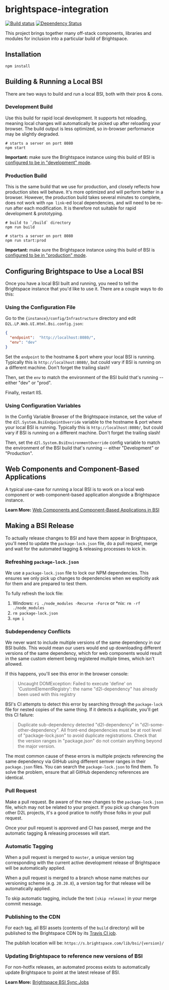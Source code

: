 # brightspace-integration

[![Build status](https://travis-ci.com/Brightspace/brightspace-integration.svg?branch=master)](https://travis-ci.com/Brightspace/brightspace-integration)
[![Dependency Status](https://img.shields.io/david/Brightspace/brightspace-integration.svg)](https://david-dm.org/Brightspace/brightspace-integration)

This project brings together many off-stack components, libraries and modules for inclusion into a particular build of Brightspace.

## Installation

```shell
npm install
```

## Building & Running a Local BSI

There are two ways to build and run a local BSI, both with their pros & cons.

### Development Build

Use this build for rapid local development. It supports hot reloading, meaning local changes will automatically be picked up after reloading your browser. The build output is less optimized, so in-browser performance may be slightly degraded.

```shell
# starts a server on port 8080
npm start
```

**Important:** make sure the Brightspace instance using this build of BSI is [configured to be in "development" mode](#configuring-brightspace-to-use-a-local-bsi).

### Production Build

This is the same build that we use for production, and closely reflects how production sites will behave. It's more optimized and will perform better in a browser. However, the production build takes several minutes to complete, does not work with `npm link`-ed local dependencies, and will need to be re-run after each modification. It is therefore not suitable for rapid development & prototyping.

```shell
# build to `/build` directory
npm run build

# starts a server on port 8080
npm run start:prod
```

**Important:** make sure the Brightspace instance using this build of BSI is [configured to be in "production" mode](#configuring-brightspace-to-use-a-local-bsi).

## Configuring Brightspace to Use a Local BSI

Once you have a local BSI built and running, you need to tell the Brightspace instance that you'd like to use it. There are a couple ways to do this:

### Using the Configuration File

Go to the `{instance}/config/Infrastructure` directory and edit `D2L.LP.Web.UI.Html.Bsi.config.json`:

```json
{
  "endpoint":  "http://localhost:8080/",
  "env": "dev"
}
```

Set the `endpoint` to the hostname & port where your local BSI is running. Typically this is `http://localhost:8080/`, but could vary if BSI is running on a different machine. Don't forget the trailing slash!

Then, set the `env` to match the environment of the BSI build that's running -- either "dev" or "prod".

Finally, restart IIS.

### Using Configuration Variables

In the Config Variable Browser of the Brightspace instance, set the value of the `d2l.System.BsiEndpointOverride` variable to the hostname & port where your local BSI is running. Typically this is `http://localhost:8080/`, but could vary if BSI is running on a different machine. Don't forget the trailing slash!

Then, set the `d2l.System.BsiEnvironmentOverride` config variable to match the environment of the BSI build that's running -- either "Development" or "Production".

## Web Components and Component-Based Applications

A typical use-case for running a local BSI is to work on a local web component or web component-based application alongside a Brightspace instance.

**Learn More:** [Web Components and Component-Based Applications in BSI](docs/web-components.md)

## Making a BSI Release

To actually release changes to BSI and have them appear in Brightspace, you'll need to update the `package-lock.json` file, do a pull request, merge and wait for the automated tagging & releasing processes to kick in.

### Refreshing `package-lock.json`

We use a `package-lock.json` file to lock our NPM dependencies. This ensures we only pick up changes to dependencies when we explicitly ask for them and are prepared to test them.

To fully refresh the lock file:
1) Windows: `ri ./node_modules -Recurse -Force` or *nix: `rm -rf ./node_modules`
2) `rm package-lock.json`
3) `npm i`

### Subdependency Conflicts

We never want to include multiple versions of the same dependency in our BSI builds. This would mean our users would end up downloading different versions of the same dependency, which for web components would result in the same custom element being registered multiple times, which isn't allowed.

If this happens, you'll see this error in the browser console:

> Uncaught DOMException: Failed to execute 'define' on 'CustomElementRegistry': the name "d2l-dependency" has already been used with this registry

BSI's CI attempts to detect this error by searching through the `package-lock` file for nested copies of the same thing. If it detects a duplicate, you'll get this CI failure:

> Duplicate sub-dependency detected "d2l-dependency" in "d2l-some-other-dependency". All front-end dependencies must be at root level of "package-lock.json" to avoid duplicate registrations. Check that the version ranges in "package.json" do not contain anything beyond the major version.

The most common cause of these errors is multiple projects referencing the same dependency via GitHub using different semver ranges in their `package.json` files. You can search the `package-lock.json` to find them. To solve the problem, ensure that all GitHub dependency references are identical.

### Pull Request

Make a pull request. Be aware of the new changes to the `package-lock.json` file, which may not be related to your project. If you pick up changes from other D2L projects, it's a good pratice to notify those folks in your pull request.

Once your pull request is approved and CI has passed, merge and the automatic tagging & releasing processes will start.

### Automatic Tagging

When a pull request is merged to `master`, a unique version tag corresponding with the current active development release of Brightspace will be automatically applied.

When a pull request is merged to a branch whose name matches our versioning scheme (e.g. `20.20.8`), a version tag for that release will be automatically applied.

To skip automatic tagging, include the text `[skip release]` in your merge commit message.

### Publishing to the CDN

For each tag, all BSI assets (contents of the `build` directory) will be published to the Brightspace CDN by its [Travis CI job](https://travis-ci.com/github/Brightspace/brightspace-integration).

The publish location will be: `https://s.brightspace.com/lib/bsi/{version}/`

### Updating Brightspace to reference new versions of BSI

For non-hotfix releases, an automated process exists to automatically update Brightspace to point at the latest release of BSI.

**Learn More:** [Brightspace BSI Sync Jobs](docs/sync-jobs.md)
